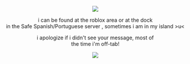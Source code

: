 <p align="center">
<img src="https://github.com/user-attachments/assets/47d20ec9-c61b-4742-ae57-960237dd4d2f" />
</p>


<p align="center">
  i can be found at the roblox area or at the dock<br/>
  in the Safe Spanish/Portuguese server , sometimes i am in my island >u< <br/> 
 </p>

<p align="center">
i apologize if i didn't see your message, most of<br/>
the time i'm off-tab! 
</p>


<p align="center">
<img src="https://github.com/user-attachments/assets/df68e375-f645-458a-8acc-107d231ed2b3" />
</p>
